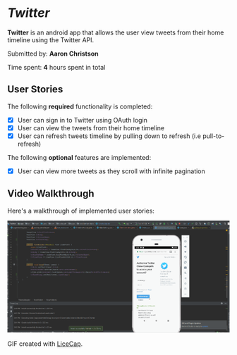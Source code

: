 # *Twitter*

**Twitter** is an android app that allows the user view tweets from their home timeline using the Twitter API.

Submitted by: **Aaron Christson**

Time spent: **4** hours spent in total

## User Stories

The following **required** functionality is completed:

* [x] User can sign in to Twitter using OAuth login
* [x] User can view the tweets from their home timeline 
* [x] User can refresh tweets timeline by pulling down to refresh (i.e pull-to-refresh)

The following **optional** features are implemented:
* [x] User can view more tweets as they scroll with infinite pagination

## Video Walkthrough

Here's a walkthrough of implemented user stories:

<img src='twitterw.gif' title='Video Walkthrough' width='' alt='Video Walkthrough' />

GIF created with [LiceCap](http://www.cockos.com/licecap/).

